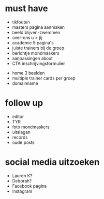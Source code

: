 
# must have

+ tikfouten
+ masters pagina aanmaken
+ beeld blijven-zwemmen
+ over-ons u > jij
+ academie 5 pagina's
+ juiste trainers bij de groep
+ berichtje mondmaskers
+ aanpassingen about
+ CTA inschrijvingsformulier

- home 3 beelden
- multiple trainer cards per groep
- domainname


# follow up

- editor
- TYR
- foto mondmaskers
- uitslagen
- records
- oude posts



# social media uitzoeken

- Lauren K?
- Deborah?
- Facebook pagina
- Instagram

